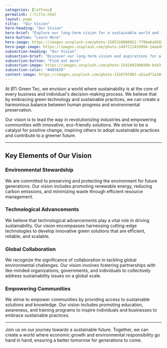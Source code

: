 ```yaml
---
categories: [leftnav]
permalink: /:title.html
layout: page
title:  "Our Vision"
hero-heading: "Our Vision"
hero-brief: "Explore our long-term vision for a sustainable world and join us in creating a greener future for all."
hero-button: "Learn More"
hero-image: https://images.unsplash.com/photo-1585328000852-779be6a6582b?ixlib=rb-4.0.3&ixid=M3wxMjA3fDB8MHxwaG90by1wYWdlfHx8fGVufDB8fHx8fA%3D%3D&auto=format&fit=crop&w=1035&q=80
hero-page-image: https://images.unsplash.com/photo-1497211419994-14ae40a3c7a3?ixlib=rb-4.0.3&ixid=MnwxMjA3fDB8MHxwaG90by1wYWdlfHx8fGVufDB8fHx8&auto=format&fit=crop&w=2070&q=80
subsection-heading: "Our Vision"
subsection-brief: "Discover our long-term vision and aspirations for a sustainable world."
subsection-button: "Find out more"
subsection-image: https://images.unsplash.com/photo-1542601906990-b4d3fb778b09?ixlib=rb-4.0.3&ixid=M3wxMjA3fDB8MHxwaG90by1wYWdlfHx8fGVufDB8fHx8fA%3D%3D&auto=format&fit=crop&w=2513&q=80
subsection-color: "#485829"
content-image: https://images.unsplash.com/photo-1526797001-a51ad71e204a?ixlib=rb-4.0.3&ixid=M3wxMjA3fDB8MHxwaG90by1wYWdlfHx8fGVufDB8fHx8fA%3D%3D&auto=format&fit=crop&w=2070&q=80
---
```


At BTi Green Tec, we envision a world where sustainability is at the core of every business and individual's decision-making process. We believe that by embracing green technology and sustainable practices, we can create a harmonious balance between human progress and environmental preservation.

Our vision is to lead the way in revolutionizing industries and empowering communities with innovative, eco-friendly solutions. We strive to be a catalyst for positive change, inspiring others to adopt sustainable practices and contribute to a greener future.

----

## Key Elements of Our Vision

### Environmental Stewardship

We are committed to preserving and protecting the environment for future generations. Our vision includes promoting renewable energy, reducing carbon emissions, and minimizing waste through efficient resource management.

### Technological Advancements

We believe that technological advancements play a vital role in driving sustainability. Our vision encompasses harnessing cutting-edge technologies to develop innovative green solutions that are efficient, reliable, and scalable.

### Global Collaboration

We recognize the significance of collaboration in tackling global environmental challenges. Our vision involves fostering partnerships with like-minded organizations, governments, and individuals to collectively address sustainability issues on a global scale.

### Empowering Communities

We strive to empower communities by providing access to sustainable solutions and knowledge. Our vision includes promoting education, awareness, and training programs to inspire individuals and businesses to embrace sustainable practices.

----

Join us on our journey towards a sustainable future. Together, we can create a world where economic growth and environmental responsibility go hand in hand, ensuring a better tomorrow for generations to come.
